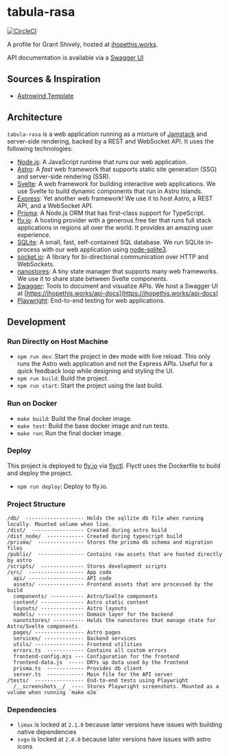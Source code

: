 # tabula-rasa

[![CircleCI](https://dl.circleci.com/status-badge/img/gh/gshively11/tabula-rasa/tree/main.svg?style-svg)](https://dl.circleci.com/status-badge/redirect/gh/gshively11/tabula-rasa/tree/main)

A profile for Grant Shively, hosted at [ihopethis.works](https://ihopethis.works).

API documentation is available via a [Swagger UI](https://ihopethis.works/api-docs)

## Sources & Inspiration

- [Astrowind Template](https://github.com/onwidget/astrowind)

## Architecture

`tabula-rasa` is a web application running as a mixture of [Jamstack](https://en.wikipedia.org/wiki/Jamstack) and server-side rendering, backed by a REST and WebSocket API. It uses the following technologies:

- [Node.js](https://nodejs.org/en/): A JavaScript runtime that runs our web application.
- [Astro](https://astro.build/): A _fast_ web framework that supports static site generation (SSG) and server-side rendering (SSR).
- [Svelte](https://svelte.dev/): A web framework for building interactive web applications. We use Svelte to build dynamic components that run in Astro Islands.
- [Express](https://expressjs.com/): Yet another web framework! We use it to host Astro, a REST API, and a WebSocket API.
- [Prisma](https://www.prisma.io/): A Node.js ORM that has first-class support for TypeScript.
- [fly.io](https://fly.io/): A hosting provider with a generous free tier that runs full stack applications in regions all over the world. It provides an amazing user experience.
- [SQLite](https://www.sqlite.org/index.html): A small, fast, self-contained SQL database. We run SQLite in-process with our web application using [node-sqlite3](https://github.com/TryGhost/node-sqlite3).
- [socket.io](https://socket.io/): A library for bi-directional communication over HTTP and WebSockets.
- [nanostores](https://github.com/nanostores/nanostores): A tiny state manager that supports many web frameworks. We use it to share state between Svelte components.
- [Swagger](https://swagger.io/): Tools to document and visualize APIs. We host a Swagger UI at [https://ihopethis.works/api-docs](https://ihopethis.works/api-docs)
- [Playwright](https://playwright.dev/): End-to-end testing for web applications.

## Development

### Run Directly on Host Machine

- `npm run dev`: Start the project in dev mode with live reload. This only runs the Astro web application and not the Express APIs. Useful for a quick feedback loop while designing and styling the UI.
- `npm run build`: Build the project.
- `npm run start`: Start the project using the last build.

### Run on Docker

- `make build`: Build the final docker image.
- `make test`: Build the base docker image and run tests.
- `make run`: Run the final docker image.

### Deploy

This project is deployed to [fly.io](https://fly.io) via [flyctl]( https://fly.io/docs/flyctl/).
Flyctl uses the Dockerfile to build and deploy the project.

- `npm run deploy`: Deploy to fly.io.

### Project Structure

```
/db/  ------------------- Holds the sqllite db file when running locally. Mounted volume when live.
/dist/  ----------------- Created during astro build
/dist_node/  ------------ Created during typescript build
/prisma/  --------------- Stores the prisma db schema and migration files
/public/  --------------- Contains raw assets that are hosted directly by astro
/scripts/  -------------- Stores development scripts
/src/  ------------------ App code
  api/ ------------------ API code
  assets/ --------------- Frontend assets that are processed by the build
  components/ ----------- Astro/Svelte components
  content/ -------------- Astro static content
  layouts/ -------------- Astro layouts
  models/ --------------- Domain layer for the backend
  nanotstores/ ---------- Holds the nanostores that manage state for Astro/Svelte components
  pages/ ---------------- Astro pages
  services/ ------------- Backend services
  utils/ ---------------- Frontend utilities
  errors.ts  ------------ Contains all custom errors
  frontend-config.mjs --- Configuration for the frontend
  frontend-data.js  ----- DRYs up data used by the frontend
  prisma.ts  ------------ Provides db client
  server.ts  ------------ Main file for the API server
/tests/  ---------------- End-to-end tests using Playwright
  /__screenshots__/  ---- Stores Playwright screenshots. Mounted as a volume when running `make e2e`
```

### Dependencies

- `limax` is locked at `2.1.0` because later versions have issues with building native dependencies
- `svgo` is locked at `2.8.0` because later versions have issues with astro icons
